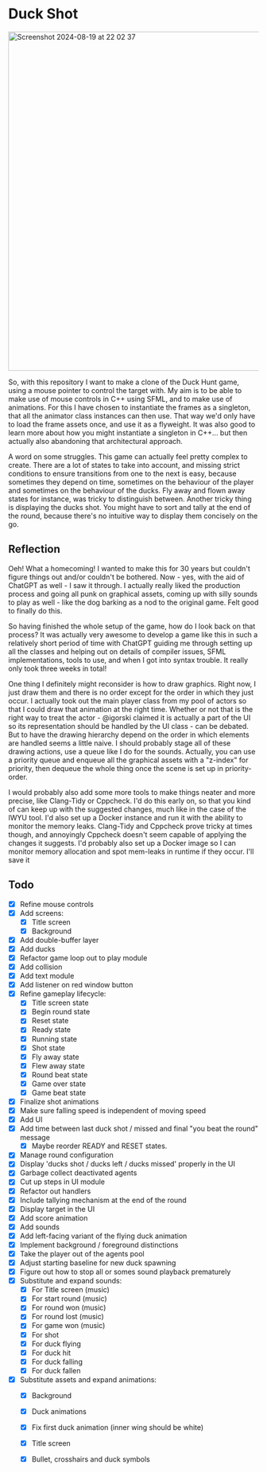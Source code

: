 # Duck Shot

<img width="682" alt="Screenshot 2024-08-19 at 22 02 37" src="https://github.com/user-attachments/assets/9b9b0b3b-7299-4f77-8ad5-807fb2429717">

So, with this repository I want to make a clone of the Duck Hunt game, using a mouse pointer to control the target with. My aim is to be able to make use of mouse controls in C++ using SFML, and to make use of animations. For this I have chosen to instantiate the frames as a singleton, that all the animator class instances can then use. That way we'd only have to load the frame assets once, and use it as a flyweight. It was also good to learn more about how you might instantiate a singleton in C++... but then actually also abandoning that architectural approach.

A word on some struggles. This game can actually feel pretty complex to create. There are a lot of states to take into account, and missing strict conditions to ensure transitions from one to the next is easy, because sometimes they depend on time, sometimes on the behaviour of the player and sometimes on the behaviour of the ducks. Fly away and flown away states for instance, was tricky to distinguish between. Another tricky thing is displaying the ducks shot. You might have to sort and tally at the end of the round, because there's no intuitive way to display them concisely on the go.

## Reflection

Oeh! What a homecoming! I wanted to make this for 30 years but couldn't figure things out and/or couldn't be bothered. Now - yes, with the aid of ChatGPT as well - I saw it through. I actually really liked the production process and going all punk on graphical assets, coming up with silly sounds to play as well - like the dog barking as a nod to the original game. Felt good to finally do this.

So having finished the whole setup of the game, how do I look back on that process? It was actually very awesome to develop a game like this in such a relatively short period of time with ChatGPT guiding me through setting up all the classes and helping out on details of compiler issues, SFML implementations, tools to use, and when I got into syntax trouble. It really only took three weeks in total!

One thing I definitely might reconsider is how to draw graphics. Right now, I just draw them and there is no order except for the order in which they just occur. I actually took out the main player class from my pool of actors so that I could draw that animation at the right time. Whether or not that is the right way to treat the actor - @igorski claimed it is actually a part of the UI so its representation should be handled by the UI class - can be debated. But to have the drawing hierarchy depend on the order in which elements are handled seems a little naive. I should probably stage all of these drawing actions, use a queue like I do for the sounds. Actually, you can use a priority queue and enqueue all the graphical assets with a "z-index" for priority, then dequeue the whole thing once the scene is set up in priority-order.

I would probably also add some more tools to make things neater and more precise, like Clang-Tidy or Cppcheck. I'd do this early on, so that you kind of can keep up with the suggested changes, much like in the case of the IWYU tool. I'd also set up a Docker instance and run it with the ability to monitor the memory leaks. Clang-Tidy and Cppcheck prove tricky at times though, and annoyingly Cppcheck doesn't seem capable of applying the changes it suggests. I'd probably also set up a Docker image so I can monitor memory allocation and spot mem-leaks in runtime if they occur. I'll save it 

## Todo

- [x] Refine mouse controls
- [x] Add screens:
    - [x] Title screen
    - [x] Background
- [x] Add double-buffer layer
- [x] Add ducks
- [x] Refactor game loop out to play module
- [x] Add collision
- [x] Add text module
- [x] Add listener on red window button
- [x] Refine gameplay lifecycle:
    - [x] Title screen state
    - [x] Begin round state
    - [x] Reset state
    - [x] Ready state
    - [x] Running state
    - [x] Shot state
    - [x] Fly away state
    - [x] Flew away state
    - [x] Round beat state
    - [x] Game over state
    - [x] Game beat state
- [x] Finalize shot animations
- [x] Make sure falling speed is independent of moving speed
- [x] Add UI
- [x] Add time between last duck shot / missed and final "you beat the round" message
    -  [x] Maybe reorder READY and RESET states.
- [x] Manage round configuration
- [x] Display 'ducks shot / ducks left / ducks missed' properly in the UI
- [x] Garbage collect deactivated agents
- [x] Cut up steps in UI module
- [x] Refactor out handlers
- [x] Include tallying mechanism at the end of the round
- [x] Display target in the UI
- [x] Add score animation
- [x] Add sounds
- [x] Add left-facing variant of the flying duck animation
- [x] Implement background / foreground distinctions
- [x] Take the player out of the agents pool
- [x] Adjust starting baseline for new duck spawning
- [x] Figure out how to stop all or somes sound playback prematurely
- [x] Substitute and expand sounds:
    - [x] For Title screen (music)
    - [x] For start round (music)
    - [x] For round won (music)
    - [x] For round lost (music)
    - [x] For game won (music)
    - [x] For shot
    - [x] For duck flying
    - [x] For duck hit
    - [x] For duck falling
    - [x] For duck fallen
- [x] Substitute assets and expand animations:
    - [x] Background
    - [x] Duck animations
    - [x] Fix first duck animation (inner wing should be white)
    - [x] Title screen
    - [x] Bullet, crosshairs and duck symbols

